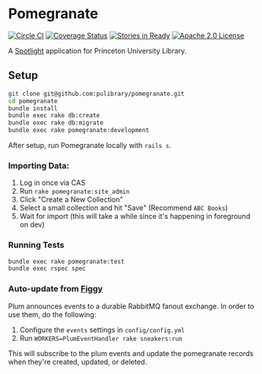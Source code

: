 # Pomegranate

[![Circle CI](https://circleci.com/gh/pulibrary/pomegranate.svg?style=svg)](https://circleci.com/gh/pulibrary/pomegranate)
[![Coverage Status](https://coveralls.io/repos/github/pulibrary/pomegranate/badge.svg?branch=master)](https://coveralls.io/github/pulibrary/pomegranate?branch=master)
[![Stories in Ready](https://badge.waffle.io/pulibrary/pomegranate.png?label=ready&title=Ready)](https://waffle.io/pulibrary/pomegranate)
[![Apache 2.0 License](https://img.shields.io/badge/license-Apache%202.0-blue.svg?style=plastic)](./LICENSE)

A [Spotlight](https://github.com/sul-dlss/spotlight) application for Princeton University Library.

## Setup

```sh
git clone git@github.com:pulibrary/pomegranate.git
cd pomegranate
bundle install
bundle exec rake db:create
bundle exec rake db:migrate
bundle exec rake pomegranate:development
```

After setup, run Pomegranate locally with `rails s`.

### Importing Data:

1. Log in once via CAS
2. Run `rake pomegranate:site_admin`
3. Click "Create a New Collection"
4. Select a small collection and hit "Save" (Recommend `ABC Books`)
5. Wait for import (this will take a while since it's happening in foreground on dev)

### Running Tests

```sh
bundle exec rake pomegranate:test
bundle exec rspec spec
```

### Auto-update from [Figgy](https://github.com/pulibrary/figgy)

Plum announces events to a durable RabbitMQ fanout exchange. In order to use them, do the
following:

1. Configure the `events` settings in `config/config.yml`
2. Run `WORKERS=PlumEventHandler rake sneakers:run`

This will subscribe to the plum events and update the pomegranate records when they're
created, updated, or deleted.
